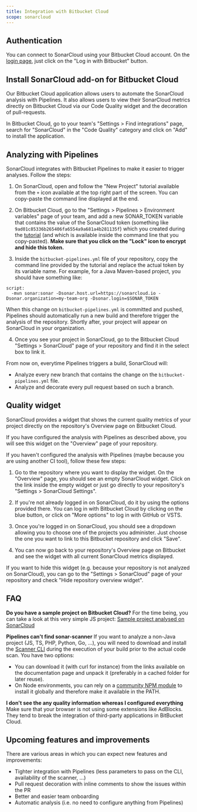 ```yaml
---
title: Integration with Bitbucket Cloud
scope: sonarcloud
---
```


## Authentication

You can connect to SonarCloud using your Bitbucket Cloud account. On the [login page](/#sonarcloud#/sessions/new), just click on the "Log in with Bitbucket" button.

## Install SonarCloud add-on for Bitbucket Cloud

Our Bitbucket Cloud application allows users to automate the SonarCloud analysis with Pipelines. It also allows users to view their SonarCloud metrics directly on Bitbucket Cloud via our Code Quality widget and the decoration of pull-requests.

In Bitbucket Cloud, go to your team's "Settings > Find integrations" page, search for "SonarCloud" in the "Code Quality" category and click on "Add" to install the application.

## Analyzing with Pipelines

SonarCloud integrates with Bitbucket Pipelines to make it easier to trigger analyses. Follow the steps:

1.  On SonarCloud, open and follow the "New Project" tutorial available from the `+` icon available at the top right part of the screen. You can copy-paste the command line displayed at the end.

2.  On Bitbucket Cloud, go to the "Settings > Pipelines > Environment variables" page of your team, and add a new SONAR_TOKEN variable that contains the value of the SonarCloud token (something like `9ad01c85336b265406fa6554a9a681a4b281135f`) which you created during the [tutorial](/#sonarcloud#/onboarding) (and which is available inside the command line that you copy-pasted). **Make sure that you click on the "Lock" icon to encrypt and hide this token.**

3.  Inside the `bitbucket-pipelines.yml` file of your repository, copy the command line provided by the tutorial and replace the actual token by its variable name. For example, for a Java Maven-based project, you should have something like:

```
script:
  -mvn sonar:sonar -Dsonar.host.url=https://sonarcloud.io -Dsonar.organization=my-team-org -Dsonar.login=$SONAR_TOKEN
```

When this change on `bitbucket-pipelines.yml` is committed and pushed, Pipelines should automatically run a new build and therefore trigger the analysis of the repository. Shortly after, your project will appear on SonarCloud in your organization.

4.  Once you see your project in SonarCloud, go to the Bitbucket Cloud "Settings > SonarCloud" page of your repository and find it in the select box to link it.

From now on, everytime Pipelines triggers a build, SonarCloud will:

* Analyze every new branch that contains the change on the `bitbucket-pipelines.yml` file.
* Analyze and decorate every pull request based on such a branch.

## Quality widget

SonarCloud provides a widget that shows the current quality metrics of your project directly on the repository's Overview page on Bitbucket Cloud.

If you have configured the analysis with Pipelines as described above, you will see this widget on the "Overview" page of your repository.

If you haven't configured the analysis with Pipelines (maybe because you are using another CI tool), follow these few steps:

1.  Go to the repository where you want to display the widget. On the "Overview" page, you should see an empty SonarCloud widget. Click on the link inside the empty widget or just go directly to your repository's "Settings > SonarCloud Settings".

2.  If you're not already logged in on SonarCloud, do it by using the options provided there. You can log in with Bitbucket Cloud by clicking on the blue button, or click on "More options" to log in with GitHub or VSTS.

3.  Once you're logged in on SonarCloud, you should see a dropdown allowing you to choose one of the projects you administer. Just choose the one you want to link to this Bitbucket repository and click "Save".

4.  You can now go back to your repository's Overview page on Bitbucket and see the widget with all current SonarCloud metrics displayed.

If you want to hide this widget (e.g. because your repository is not analyzed on SonarCloud), you can go to the "Settings > SonarCloud" page of your repository and check "Hide repository overview widget".

## FAQ

**Do you have a sample project on Bitbucket Cloud?**
For the time being, you can take a look at this very simple JS project: [Sample project analysed on SonarCloud](https://bitbucket.org/bellingard/fab)

**Pipelines can't find sonar-scanner**
If you want to analyze a non-Java project (JS, TS, PHP, Python, Go, ...), you will need to download and install the [Scanner CLI](https://redirect.sonarsource.com/doc/install-configure-scanner.html) during the execution of your build prior to the actual code scan. You have two options:

* You can download it (with curl for instance) from the links available on the documentation page and unpack it (preferably in a cached folder for later reuse).
* On Node environments, you can rely on a [community NPM module](https://www.npmjs.com/package/sonarqube-scanner) to install it globally and therefore make it available in the PATH.

**I don't see the any quality information whereas I configured everything**
Make sure that your browser is not using some extensions like AdBlocks. They tend to break the integration of third-party applications in BitBucket Cloud.

## Upcoming features and improvements

There are various areas in which you can expect new features and improvements:

* Tighter integration with Pipelines (less parameters to pass on the CLI, availability of the scanner, ...)
* Pull request decoration with inline comments to show the issues within the PR
* Better and easier team onboarding
* Automatic analysis (i.e. no need to configure anything from Pipelines)
